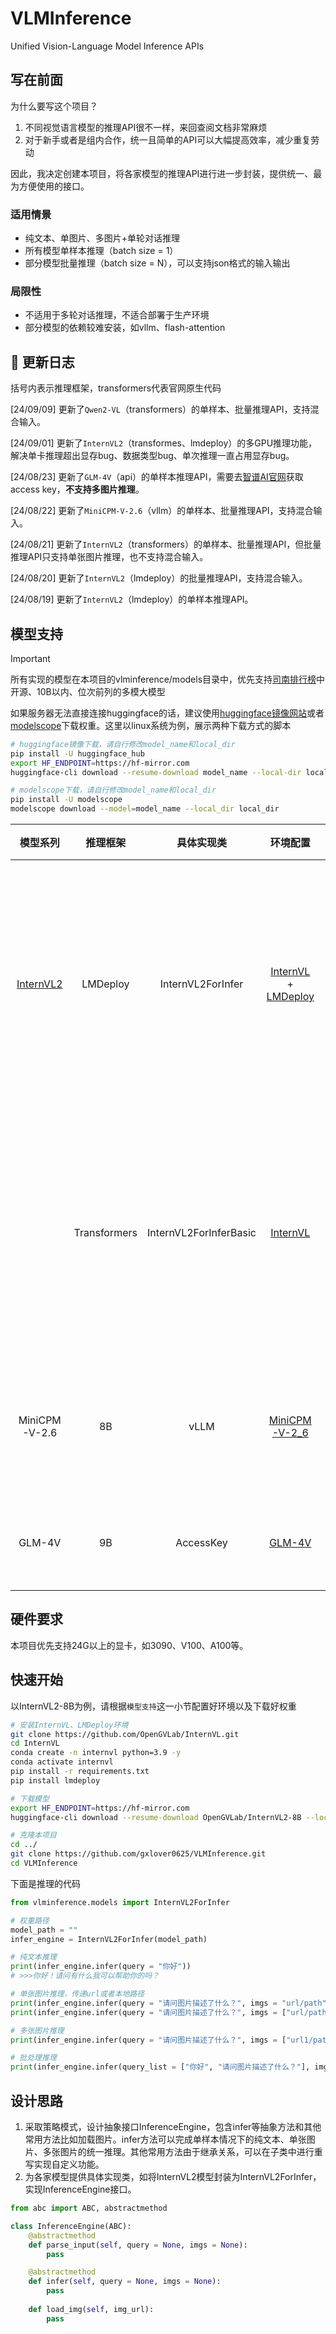 # VLMInference
Unified Vision-Language Model Inference APIs

## 写在前面
为什么要写这个项目？
1. 不同视觉语言模型的推理API很不一样，来回查阅文档非常麻烦
2. 对于新手或者是组内合作，统一且简单的API可以大幅提高效率，减少重复劳动

因此，我决定创建本项目，将各家模型的推理API进行进一步封装，提供统一、最为方便使用的接口。

### 适用情景
- 纯文本、单图片、多图片+单轮对话推理
- 所有模型单样本推理（batch size = 1）
- 部分模型批量推理（batch size = N），可以支持json格式的输入输出
  
### 局限性
- 不适用于多轮对话推理，不适合部署于生产环境
- 部分模型的依赖较难安装，如vllm、flash-attention
  
## :dart: 更新日志
括号内表示推理框架，transformers代表官网原生代码

[24/09/09] 更新了`Qwen2-VL`（transformers）的单样本、批量推理API，支持混合输入。

[24/09/01] 更新了`InternVL2`（transformes、lmdeploy）的多GPU推理功能，解决单卡推理超出显存bug、数据类型bug、单次推理一直占用显存bug。

[24/08/23] 更新了`GLM-4V`（api）的单样本推理API，需要去[智谱AI官网](https://open.bigmodel.cn/console/overview)获取access key，**不支持多图片推理**。

[24/08/22] 更新了`MiniCPM-V-2.6`（vllm）的单样本、批量推理API，支持混合输入。

[24/08/21] 更新了`InternVL2`（transformers）的单样本、批量推理API，但批量推理API只支持单张图片推理，也不支持混合输入。

[24/08/20] 更新了`InternVL2`（lmdeploy）的批量推理API，支持混合输入。

[24/08/19] 更新了`InternVL2`（lmdeploy）的单样本推理API。

## 模型支持
> [!IMPORTANT]
> 所有实现的模型在本项目的vlminference/models目录中，优先支持[司南排行榜](https://rank.opencompass.org.cn/leaderboard-multimodal/?m=REALTIME)中开源、10B以内、位次前列的多模大模型

如果服务器无法直接连接huggingface的话，建议使用[huggingface镜像网站](https://hf-mirror.com/)或者[modelscope](https://www.modelscope.cn/home)下载权重。这里以linux系统为例，展示两种下载方式的脚本
```bash
# huggingface镜像下载，请自行修改model_name和local_dir
pip install -U huggingface_hub
export HF_ENDPOINT=https://hf-mirror.com
huggingface-cli download --resume-download model_name --local-dir local_dir

# modelscope下载，请自行修改model_name和local_dir
pip install -U modelscope
modelscope download --model=model_name --local_dir local_dir
```
| 模型系列 | 推理框架 | 具体实现类 | 环境配置 | 单样本 | 批量 |
| :---: | :---: | :---: | :---: | :---: | :---: |
| [InternVL2](https://huggingface.co/OpenGVLab/InternVL2-8B) | LMDeploy | InternVL2ForInfer | [InternVL](https://internvl.readthedocs.io/en/latest/get_started/installation.html) + [LMDeploy](https://lmdeploy.readthedocs.io/en/latest/installation.html) | :white_check_mark:纯文本<br> :white_check_mark:单图片<br> :white_check_mark:多图片 | :white_check_mark:纯文本<br> :white_check_mark:单图片<br> :white_check_mark:多图片<br> :white_check_mark:混合输入 |
| | Transformers | InternVL2ForInferBasic | [InternVL](https://internvl.readthedocs.io/en/latest/get_started/installation.html) | :white_check_mark:纯文本<br> :white_check_mark:单图片<br> :white_check_mark:多图片 | :white_check_mark:纯文本<br> :white_check_mark:单图片<br> :white_check_mark:多图片<br> :white_check_mark:混合输入 |
| MiniCPM-V-2.6 | 8B | vLLM | [MiniCPM-V-2_6](https://huggingface.co/openbmb/MiniCPM-V-2_6) | [MiniCPM-V](https://github.com/OpenBMB/MiniCPM-V?tab=readme-ov-file#install) + [vLLM](https://docs.vllm.ai/en/latest/getting_started/installation.html) | 纯文本/单图片/多图片 | 纯文本/单图片/多图片/混合 |
|GLM-4V | 9B | AccessKey | [GLM-4V](https://huggingface.co/THUDM/glm-4v-9b) | [GLM-4V](https://github.com/THUDM/GLM-4/blob/main/basic_demo/README.md) | 纯文本/单图片 | / |

## 硬件要求
本项目优先支持24G以上的显卡，如3090、V100、A100等。

## 快速开始
以InternVL2-8B为例，请根据`模型支持`这一小节配置好环境以及下载好权重
```bash
# 安装InternVL、LMDeploy环境
git clone https://github.com/OpenGVLab/InternVL.git
cd InternVL
conda create -n internvl python=3.9 -y
conda activate internvl
pip install -r requirements.txt
pip install lmdeploy

# 下载模型
export HF_ENDPOINT=https://hf-mirror.com
huggingface-cli download --resume-download OpenGVLab/InternVL2-8B --local-dir ./weights/OpenGVLab/InternVL2-8B

# 克隆本项目
cd ../
git clone https://github.com/gxlover0625/VLMInference.git
cd VLMInference
```
下面是推理的代码
```python
from vlminference.models import InternVL2ForInfer

# 权重路径
model_path = ""
infer_engine = InternVL2ForInfer(model_path)

# 纯文本推理
print(infer_engine.infer(query = "你好"))
# >>>你好！请问有什么我可以帮助你的吗？

# 单张图片推理，传递url或者本地路径
print(infer_engine.infer(query = "请问图片描述了什么？", imgs = "url/path"))
print(infer_engine.infer(query = "请问图片描述了什么？", imgs = ["url/path"]))

# 多张图片推理
print(infer_engine.infer(query = "请问图片描述了什么？", imgs = ["url1/path1", "url2/path2"]))

# 批处理推理
print(infer_engine.infer(query_list = ["你好", "请问图片描述了什么？"], imgs_list = [None,"url2/path2"]))
```

## 设计思路
1. 采取策略模式，设计抽象接口InferenceEngine，包含infer等抽象方法和其他常用方法比如加载图片。infer方法可以完成单样本情况下的纯文本、单张图片、多张图片的统一推理。其他常用方法由于继承关系，可以在子类中进行重写实现自定义功能。
2. 为各家模型提供具体实现类，如将InternVL2模型封装为InternVL2ForInfer，实现InferenceEngine接口。
```python
from abc import ABC, abstractmethod

class InferenceEngine(ABC):
    @abstractmethod
    def parse_input(self, query = None, imgs = None):
        pass

    @abstractmethod
    def infer(self, query = None, imgs = None):
        pass
    
    def load_img(self, img_url):
        pass
```